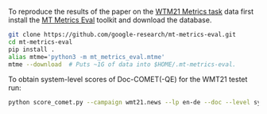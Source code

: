 To reproduce the results of the paper on the [WTM21 Metrics task](https://www.statmt.org/wmt21/metrics-task.html) data first install the [MT Metrics Eval](https://github.com/google-research/mt-metrics-eval) toolkit
and download the database.
```bash
git clone https://github.com/google-research/mt-metrics-eval.git
cd mt-metrics-eval
pip install .
alias mtme='python3 -m mt_metrics_eval.mtme'
mtme --download  # Puts ~1G of data into $HOME/.mt-metrics-eval.
```
To obtain system-level scores of Doc-COMET(-QE) for the WMT21 testet run:
```bash
python score_comet.py --campaign wmt21.news --lp en-de --doc --level sys
````
